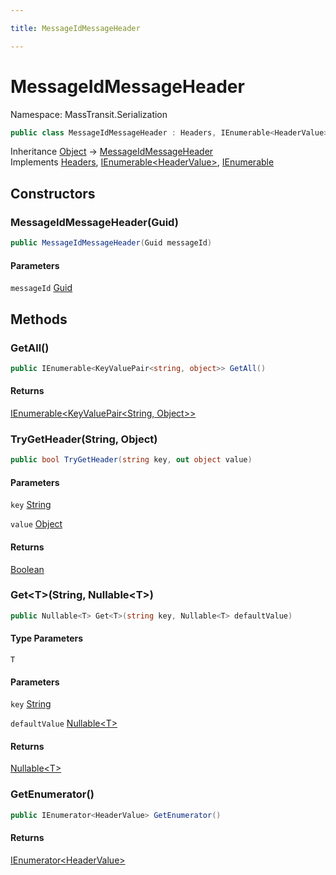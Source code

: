 ```yaml
---

title: MessageIdMessageHeader

---
```


# MessageIdMessageHeader

Namespace: MassTransit.Serialization

```csharp
public class MessageIdMessageHeader : Headers, IEnumerable<HeaderValue>, IEnumerable
```

Inheritance [Object](https://learn.microsoft.com/en-us/dotnet/api/system.object) → [MessageIdMessageHeader](../masstransit-serialization/messageidmessageheader)<br/>
Implements [Headers](../../masstransit-abstractions/masstransit/headers), [IEnumerable\<HeaderValue\>](https://learn.microsoft.com/en-us/dotnet/api/system.collections.generic.ienumerable-1), [IEnumerable](https://learn.microsoft.com/en-us/dotnet/api/system.collections.ienumerable)

## Constructors

### **MessageIdMessageHeader(Guid)**

```csharp
public MessageIdMessageHeader(Guid messageId)
```

#### Parameters

`messageId` [Guid](https://learn.microsoft.com/en-us/dotnet/api/system.guid)<br/>

## Methods

### **GetAll()**

```csharp
public IEnumerable<KeyValuePair<string, object>> GetAll()
```

#### Returns

[IEnumerable\<KeyValuePair\<String, Object\>\>](https://learn.microsoft.com/en-us/dotnet/api/system.collections.generic.ienumerable-1)<br/>

### **TryGetHeader(String, Object)**

```csharp
public bool TryGetHeader(string key, out object value)
```

#### Parameters

`key` [String](https://learn.microsoft.com/en-us/dotnet/api/system.string)<br/>

`value` [Object](https://learn.microsoft.com/en-us/dotnet/api/system.object)<br/>

#### Returns

[Boolean](https://learn.microsoft.com/en-us/dotnet/api/system.boolean)<br/>

### **Get\<T\>(String, Nullable\<T\>)**

```csharp
public Nullable<T> Get<T>(string key, Nullable<T> defaultValue)
```

#### Type Parameters

`T`<br/>

#### Parameters

`key` [String](https://learn.microsoft.com/en-us/dotnet/api/system.string)<br/>

`defaultValue` [Nullable\<T\>](https://learn.microsoft.com/en-us/dotnet/api/system.nullable-1)<br/>

#### Returns

[Nullable\<T\>](https://learn.microsoft.com/en-us/dotnet/api/system.nullable-1)<br/>

### **GetEnumerator()**

```csharp
public IEnumerator<HeaderValue> GetEnumerator()
```

#### Returns

[IEnumerator\<HeaderValue\>](https://learn.microsoft.com/en-us/dotnet/api/system.collections.generic.ienumerator-1)<br/>
